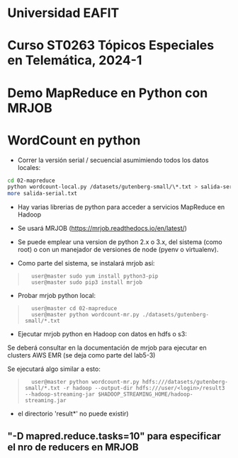 # Universidad EAFIT

# Curso ST0263 Tópicos Especiales en Telemática, 2024-1

# Demo MapReduce en Python con MRJOB

# WordCount en python

- Correr la versión serial / secuencial asumimiendo todos los datos locales:

```bash
cd 02-mapreduce
python wordcount-local.py /datasets/gutenberg-small/\*.txt > salida-serial.txt
more salida-serial.txt
```

- Hay varias librerias de python para acceder a servicios MapReduce en Hadoop

- Se usará MRJOB (https://mrjob.readthedocs.io/en/latest/)

- Se puede emplear una version de python 2.x o 3.x, del sistema (como root) o con un manejador de versiones de node (pyenv o virtualenv).

- Como parte del sistema, se instalará mrjob así:

>     	user@master sudo yum install python3-pip
>     	user@master sudo pip3 install mrjob

- Probar mrjob python local:

>     	user@master cd 02-mapreduce
>     	user@master python wordcount-mr.py ./datasets/gutenberg-small/*.txt

- Ejecutar mrjob python en Hadoop con datos en hdfs o s3:

Se deberá consultar en la documentación de mrjob para ejecutar en clusters AWS EMR (se deja como parte del lab5-3)

Se ejecutará algo similar a esto:

>     	user@master python wordcount-mr.py hdfs:///datasets/gutenberg-small/*.txt -r hadoop --output-dir hdfs:///user/<login>/result3 --hadoop-streaming-jar $HADOOP_STREAMING_HOME/hadoop-streaming.jar

- el directorio 'result\*' no puede existir)

## "-D mapred.reduce.tasks=10" para especificar el nro de reducers en MRJOB
